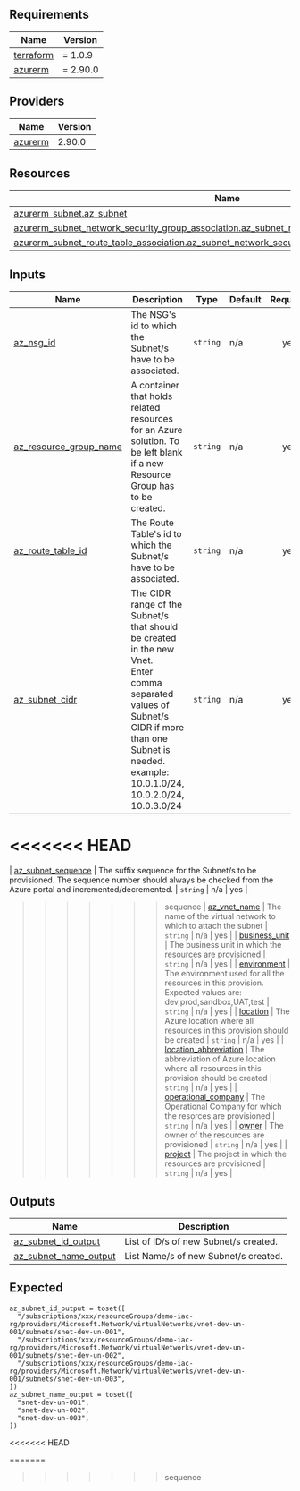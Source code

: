 <!-- BEGIN_TF_DOCS -->
## Requirements

| Name | Version |
|------|---------|
| <a name="requirement_terraform"></a> [terraform](#requirement\_terraform) | = 1.0.9 |
| <a name="requirement_azurerm"></a> [azurerm](#requirement\_azurerm) | = 2.90.0 |

## Providers

| Name | Version |
|------|---------|
| <a name="provider_azurerm"></a> [azurerm](#provider\_azurerm) | 2.90.0 |

## Resources

| Name | Type |
|------|------|
| [azurerm_subnet.az_subnet](https://registry.terraform.io/providers/hashicorp/azurerm/latest/docs/resources/subnet) | resource |
| [azurerm_subnet_network_security_group_association.az_subnet_network_security_group_association](https://registry.terraform.io/providers/hashicorp/azurerm/latest/docs/resources/subnet_network_security_group_association) | resource |
| [azurerm_subnet_route_table_association.az_subnet_network_security_group_association](https://registry.terraform.io/providers/hashicorp/azurerm/latest/docs/resources/subnet_route_table_association) | resource |

## Inputs

| Name | Description | Type | Default | Required |
|------|-------------|------|---------|:--------:|
| <a name="input_az_nsg_id"></a> [az\_nsg\_id](#input\_az\_nsg\_id) | The NSG's id to which the Subnet/s have to be associated. | `string` | n/a | yes |
| <a name="input_az_resource_group_name"></a> [az\_resource\_group\_name](#input\_az\_resource\_group\_name) | A container that holds related resources for an Azure solution. To be left blank if a new Resource Group has to be created. | `string` | n/a | yes |
| <a name="input_az_route_table_id"></a> [az\_route\_table\_id](#input\_az\_route\_table\_id) | The Route Table's id to which the Subnet/s have to be associated. | `string` | n/a | yes |
| <a name="input_az_subnet_cidr"></a> [az\_subnet\_cidr](#input\_az\_subnet\_cidr) | The CIDR range of the Subnet/s that should be created in the new Vnet.<br>  Enter comma separated values of Subnet/s CIDR if more than one Subnet is needed.<br>  example: 10.0.1.0/24, 10.0.2.0/24, 10.0.3.0/24 | `string` | n/a | yes |
<<<<<<< HEAD
=======
| <a name="input_az_subnet_sequence"></a> [az\_subnet\_sequence](#input\_az\_subnet\_sequence) | The suffix sequence for the Subnet/s to be provisioned. The sequence number should always be checked from the Azure portal and incremented/decremented. | `string` | n/a | yes |
>>>>>>> sequence
| <a name="input_az_vnet_name"></a> [az\_vnet\_name](#input\_az\_vnet\_name) | The name of the virtual network to which to attach the subnet | `string` | n/a | yes |
| <a name="input_business_unit"></a> [business\_unit](#input\_business\_unit) | The business unit in which the resources are provisioned | `string` | n/a | yes |
| <a name="input_environment"></a> [environment](#input\_environment) | The environment used for all the resources in this provision.<br>Expected values are: dev,prod,sandbox,UAT,test | `string` | n/a | yes |
| <a name="input_location"></a> [location](#input\_location) | The Azure location where all resources in this provision should be created | `string` | n/a | yes |
| <a name="input_location_abbreviation"></a> [location\_abbreviation](#input\_location\_abbreviation) | The abbreviation of Azure location where all resources in this provision should be created | `string` | n/a | yes |
| <a name="input_operational_company"></a> [operational\_company](#input\_operational\_company) | The Operational Company for which the resorces are provisioned | `string` | n/a | yes |
| <a name="input_owner"></a> [owner](#input\_owner) | The owner of the resources are provisioned | `string` | n/a | yes |
| <a name="input_project"></a> [project](#input\_project) | The project in which the resources are provisioned | `string` | n/a | yes |

## Outputs

| Name | Description |
|------|-------------|
| <a name="output_az_subnet_id_output"></a> [az\_subnet\_id\_output](#output\_az\_subnet\_id\_output) | List of ID/s of new Subnet/s created. |
| <a name="output_az_subnet_name_output"></a> [az\_subnet\_name\_output](#output\_az\_subnet\_name\_output) | List Name/s of new Subnet/s created. |

## Expected 

```
az_subnet_id_output = toset([
  "/subscriptions/xxx/resourceGroups/demo-iac-rg/providers/Microsoft.Network/virtualNetworks/vnet-dev-un-001/subnets/snet-dev-un-001",
  "/subscriptions/xxx/resourceGroups/demo-iac-rg/providers/Microsoft.Network/virtualNetworks/vnet-dev-un-001/subnets/snet-dev-un-002",
  "/subscriptions/xxx/resourceGroups/demo-iac-rg/providers/Microsoft.Network/virtualNetworks/vnet-dev-un-001/subnets/snet-dev-un-003",
])
az_subnet_name_output = toset([
  "snet-dev-un-001",
  "snet-dev-un-002",
  "snet-dev-un-003",
])
```

<<<<<<< HEAD

=======
>>>>>>> sequence
<!-- END_TF_DOCS -->
